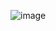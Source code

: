 ![image](https://github.com/Ema028/labai900-02/assets/156372524/622a7d2d-c913-4451-bd60-0d195393e0a6)
